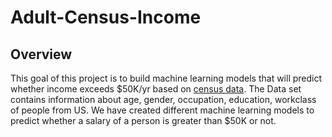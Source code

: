 # Adult-Census-Income

## Overview
This goal of this project is to build machine learning models that will predict whether income exceeds $50K/yr based on [census data](http://archive.ics.uci.edu/ml/datasets/Adult).
The Data set contains information about age, gender, occupation, education, workclass of people from US.
We have created different machine learning models to predict whether a salary of a person is greater than $50K or not. 